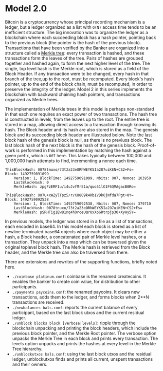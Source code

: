# Model 2.0

Bitcoin is a cryptocurrency whose principal recording mechanism is a ledger,
but a ledger organized as a list with `O(N)` access time tends
to be an inefficient structure. The big innovation was to organize the ledger
as a blockchain where each succeeding block has a hash pointer, pointing back
to the previous block (the pointer is the hash of the previous block).
Transactions that have been verified by the Banker are organized into a
structure called a [Merkle tree][merkle]: every transaction is hashed, and
these transactions form the leaves of the tree. Pairs of hashes are grouped
together and hashed again, to form the next higher level of the tree. The
single, top level hash is the Merkle root, which is stored as a field of
the Block Header. If any transaction were to be changed, every hash in that
branch of the tree,up to the root, must be recomputed. Every block's
hash pointer, up to the end of the block chain, must be recomputed, in
order to preserve the integrity of the ledger. Model 2 in this series
implements the blockchain with backward chaining hash pointers, and
transactions organized as Merkle trees.

The implementation of Merkle trees in this model is perhaps non-standard
in that each one requires an exact power of two transactions. The hash
tree is constructed in levels, from the leaves up to the root. The entire
tree is stored in a map, allowing direct access to a transaction through
knowing its hash. The Block header and its hash are also stored in the
map. The genesis block and its succeeding block header are illustrated
below. Note the last block hash of the genesis block is null, as there
is no previuos block. The last block hash of the next block is the
hash of the genesis block. Proof-of-work is performed in this
implementation by matching the hash against a given prefix, which
is `007` here. This takes typically between 100,000 and 1,000,000
hash attempts to find, incrementing a nonce each time.

```
ThisBlockHash: 0078tnuxo/73t2a23eORhWEYK5Ia2O7uiKEN+CS2+Fs=
Block: 1492759091099
	Version: 1, BlockTime: 1492759091099, Nbits: 007, Nonce: 103950
	LastBlockHash: 0
	MerkleHash: zpgFzEMF1u/i4uJvfMrS1a/quo51lO1F6QMAgacB0Ro=
```

```
ThisBlockHash: 007U+xWZylTpz5/r/KU809k4Rb1VDk6jNfda7Pgt+0Y=
Block: 1492759092538
	Version: 1, BlockTime: 1492759092538, Nbits: 007, Nonce: 379710
	LastBlockHash: 0078tnuxo/73t2a23eORhWEYK5Ia2O7uiKEN+CS2+Fs=
	MerkleHash: pSRHTig1Ew81nq4h0rceUQrUxXoGRtrpjp3O+XyHy5Y=
```

In previous models, the ledger was stored in a file as a list of transactions,
each encoded in base64. In this model each block is stored as a list of
newline terminated base64 objects where each object may be either a hash,
a Block header, a concatenated pair of Merkle level hashes, or a
transaction. They unpack into a map which can be traversed given the
original toplevel block hash. The Merkle hash is retrieved from the Block
header, and the Merkle tree can also be traversed from there.

There are extensions and rewrites of the supporting functions, briefly
noted here.

- `./coinbase platinum.conf`: coinbase is the renamed createcoins. It enables
the banker to create coin value, for distribution to other participants.
- `./payments paycoins.conf`: the renamed paycoins. It clears new transactions,
adds them to the ledger, and forms blocks when 2**N transactions are
received.
- `./newbalances bals.conf`: reports the current balance of every participant,
based on the last block utxos and the current residual ledger.
- `./unblock blocks block [verbose|levels]`: ripple through the blockchain
unpacking and printing the block headers, which include the previous
block pointer, and the Merkle Root pointer. The verbose option unpacks
the Merkle Tree in each block and prints every transaction. The levels
option unpacks and prints the hashes at every level in the Merkle Tree
hierarchy.
- `./unblockutxos bals.conf`: using the last block utxos and the residual ledger,
unblockutxos finds and prints all current, unspent transactions and their
owners.

[merkle]: https://en.wikipedia.org/wiki/Merkle_tree
